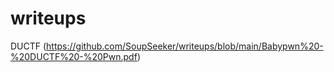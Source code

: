 # writeups
DUCTF (https://github.com/SoupSeeker/writeups/blob/main/Babypwn%20-%20DUCTF%20-%20Pwn.pdf)
